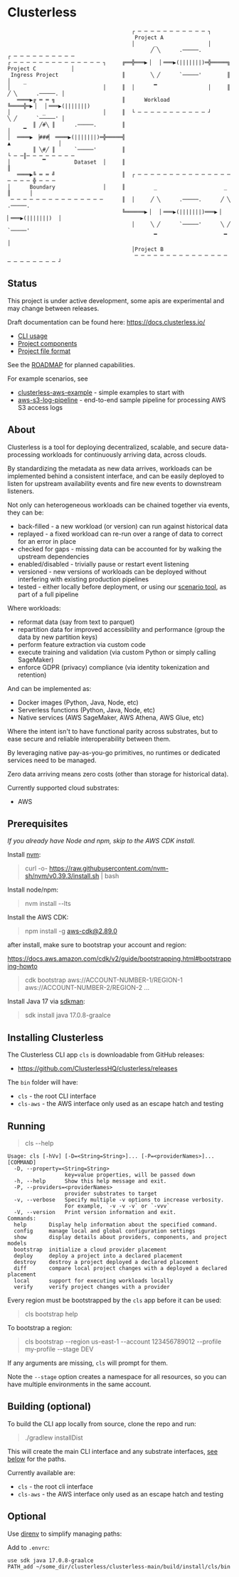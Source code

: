 # Clusterless

```text
                                       ┌ ─ ─ ─ ─ ─ ─ ─ ─ ─ ─ ─ ┐                                
                                        Project A                                               
                                       │      _                │                                
                                             ╱ ╲      .─────.             ┌ ─ ─ ─ ─ ─ ─ ─ ─ ─ ─ 
┌ ─ ─ ─ ─ ─ ─ ─ ─ ─ ─ ─ ─ ─ ─ ┐     ╔══╬═══▶▕   ▏═══▶(|||||||)═╬═════╗     Project C           │
 Ingress Project                    ║        ╲ ╱      `─────'        ║    │    _                
│                             │     ║  │      ▔                │     ║        ╱ ╲      .─────. │
   ════▶╔ ═ ═ ╗                     ║      Workload                  ╚════╬═▶▕   ▏═══▶(|||||||) 
│          _                  │     ║  └ ─ ─ ─ ─ ─ ─ ─ ─ ─ ─ ─ ┘              ╲ ╱      `─────' │
        ║ ╱#╲ ║      .─────.        ║                                     │    ▔                
│  ════▶ ▕###▏ ════▶(|||||||)═╬═════╣                                          ▲               │
        ║ ╲#╱ ║      `─────'        ║                                     └ ─ ─║─ ─ ─ ─ ─ ─ ─ ─ 
│          ▔         Dataset  │     ║                                          ║                
   ════▶╚ ═ ═ ╝                     ║  ┌ ─ ─ ─ ─ ─ ─ ─ ─ ─ ─ ─ ─ ─ ─ ─ ─ ─ ─ ─ ╬ ─ ─ ─          
│      Boundary               │     ║         _                     _          ║      │         
 ─ ─ ─ ─ ─ ─ ─ ─ ─ ─ ─ ─ ─ ─ ─      ║  │     ╱ ╲      .─────.      ╱ ╲      .─────.             
                                    ╚══════▶▕   ▏═══▶(|||||||)═══▶▕   ▏═══▶(|||||||)  │         
                                       │     ╲ ╱      `─────'      ╲ ╱      `─────'             
                                              ▔                     ▔                 │         
                                       │Project B                                               
                                        ─ ─ ─ ─ ─ ─ ─ ─ ─ ─ ─ ─ ─ ─ ─ ─ ─ ─ ─ ─ ─ ─ ─ ┘
```

## Status

This project is under active development, some apis are experimental and may change between releases.

Draft documentation can be found here: https://docs.clusterless.io/

- [CLI usage](https://docs.clusterless.io/reference/1.0-wip/index.html#commands)
- [Project components](https://docs.clusterless.io/reference/1.0-wip/index.html#components)
- [Project file format](https://docs.clusterless.io/reference/1.0-wip/index.html#models)

See the [ROADMAP](ROADMAP.md) for planned capabilities.

For example scenarios, see

- [clusterless-aws-example](https://github.com/ClusterlessHQ/clusterless-aws-examples) - simple examples to start with
- [aws-s3-log-pipeline](https://github.com/ClusterlessHQ/aws-s3-log-pipeline) - end-to-end sample pipeline for
  processing AWS S3 access logs

## About

Clusterless is a tool for deploying decentralized, scalable, and secure data-processing workloads for continuously
arriving data, across clouds.

By standardizing the metadata as new data arrives, workloads can be implemented behind a consistent interface, and can
be easily deployed to listen for upstream availability events and fire new events to downstream listeners.

Not only can heterogeneous workloads can be chained together via events, they can be:

- back-filled - a new workload (or version) can run against historical data
- replayed - a fixed workload can re-run over a range of data to correct for an error in place
- checked for gaps - missing data can be accounted for by walking the upstream dependencies
- enabled/disabled - trivially pause or restart event listening
- versioned - new versions of workloads can be deployed without interfering with existing production pipelines
- tested - either locally before deployment, or using our [scenario tool](clusterless-scenario/README.md), as part of a
  full pipeline

Where workloads:

- reformat data (say from text to parquet)
- repartition data for improved accessibility and performance (group the data by new partition keys)
- perform feature extraction via custom code
- execute training and validation (via custom Python or simply calling SageMaker)
- enforce GDPR (privacy) compliance (via identity tokenization and retention)

And can be implemented as:

- Docker images (Python, Java, Node, etc)
- Serverless functions (Python, Java, Node, etc)
- Native services (AWS SageMaker, AWS Athena, AWS Glue, etc)

Where the intent isn't to have functional parity across substrates, but to ease secure and reliable interoperability
between them.

By leveraging native pay-as-you-go primitives, no runtimes or dedicated services need to be managed.

Zero data arriving means zero costs (other than storage for historical data).

Currently supported cloud substrates:

- AWS

## Prerequisites

_If you already have Node and npm, skip to the AWS CDK install._

Install [nvm](https://github.com/nvm-sh/nvm):

> curl -o- https://raw.githubusercontent.com/nvm-sh/nvm/v0.39.3/install.sh | bash

Install node/npm:

> nvm install --lts

Install the AWS CDK:

> npm install -g aws-cdk@2.89.0

after install, make sure to bootstrap your account and region:

https://docs.aws.amazon.com/cdk/v2/guide/bootstrapping.html#bootstrapping-howto

> cdk bootstrap aws://ACCOUNT-NUMBER-1/REGION-1 aws://ACCOUNT-NUMBER-2/REGION-2 ...

Install Java 17 via [sdkman](https://sdkman.io):

> sdk install java 17.0.8-graalce

## Installing Clusterless

The Clusterless CLI app `cls` is downloadable from GitHub releases:

- https://github.com/ClusterlessHQ/clusterless/releases

The `bin` folder will have:

- `cls` - the root CLI interface
- `cls-aws` - the AWS interface only used as an escape hatch and testing

## Running

> cls --help

```text
Usage: cls [-hVv] [-D=<String=String>]... [-P=<providerNames>]... [COMMAND]
  -D, --property=<String=String>
                  key=value properties, will be passed down
  -h, --help      Show this help message and exit.
  -P, --providers=<providerNames>
                  provider substrates to target
  -v, --verbose   Specify multiple -v options to increase verbosity.
                  For example, `-v -v -v` or `-vvv`
  -V, --version   Print version information and exit.
Commands:
  help       Display help information about the specified command.
  config     manage local and global configuration settings
  show       display details about providers, components, and project models
  bootstrap  initialize a cloud provider placement
  deploy     deploy a project into a declared placement
  destroy    destroy a project deployed a declared placement
  diff       compare local project changes with a deployed a declared placement
  local      support for executing workloads locally
  verify     verify project changes with a provider
```

Every region must be bootstrapped by the `cls` app before it can be used:

> cls bootstrap help

To bootstrap a region:

> cls bootstrap --region us-east-1 --account 123456789012 --profile my-profile --stage DEV

If any arguments are missing, `cls` will prompt for them.

Note the `--stage` option creates a namespace for all resources, so you can have multiple environments in the same
account.

## Building (optional)

To build the CLI app locally from source, clone the repo and run:

> ./gradlew installDist

This will create the main CLI interface and any substrate interfaces, [see below](#optional) for the paths.

Currently available are:

- `cls` - the root cli interface
- `cls-aws` - the AWS interface only used as an escape hatch and testing

## Optional

Use [direnv](https://direnv.net) to simplify managing paths:

Add to `.envrc`:

```shell
use sdk java 17.0.8-graalce
PATH_add ~/some_dir/clusterless/clusterless-main/build/install/cls/bin
```
